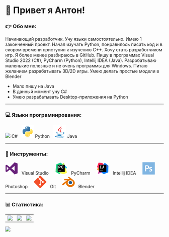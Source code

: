 # 👋 Привет я Антон!

### 👉 Обо мне:

Начинающий разработчик. Учу языки самостоятельно. Имею 1 законченный проект. Начал изучать Python, понравилось писать код и в скором времени приступил к изучению C++. Хочу стать разработчиком игр. Я более менее разбираюсь в GitHub.
Пишу в программах Visual Studio 2022 (C#), PyCharm (Python), Intellij IDEA (Java). Разробатываю маленькие полезные и не очень программы для Windows. Питаю желанием разрабатывать 3D/2D игры. Умею делать простые модели в Blender

- Мало пишу на Java
- В данный момент учу С#
- Умею разрабатывать Desktop-приложения на Python

---

### 💻 Языки програмиирования:

<div>
<img height="40" src="https://raw.githubusercontent.com/devicons/devicon/1119b9f84c0290e0f0b38982099a2bd027a48bf1/icons/cplusplus/csharp-original.svg"> C# &nbsp 
<img height="40" src="https://raw.githubusercontent.com/devicons/devicon/1119b9f84c0290e0f0b38982099a2bd027a48bf1/icons/python/python-original.svg"> Python &nbsp
<img height="40" src="https://raw.githubusercontent.com/devicons/devicon/1119b9f84c0290e0f0b38982099a2bd027a48bf1/icons/java/java-original.svg"> Java &nbsp
	
</div>

---
### 🔧 Инструменты:

<div>
<img height="40" src="https://raw.githubusercontent.com/devicons/devicon/1119b9f84c0290e0f0b38982099a2bd027a48bf1/icons/visualstudio/visualstudio-plain.svg"> &nbsp Visual Studio &nbsp &nbsp
<img height="40" src="https://raw.githubusercontent.com/devicons/devicon/1119b9f84c0290e0f0b38982099a2bd027a48bf1/icons/pycharm/pycharm-original.svg"> &nbsp PyCharm	&nbsp &nbsp
<img height="40" src="https://raw.githubusercontent.com/devicons/devicon/1119b9f84c0290e0f0b38982099a2bd027a48bf1/icons/intellij/intellij-original.svg"> &nbsp Intellij IDEA	&nbsp &nbsp
<img height="40" src="https://raw.githubusercontent.com/devicons/devicon/1119b9f84c0290e0f0b38982099a2bd027a48bf1/icons/photoshop/photoshop-plain.svg"> &nbsp Photoshop	&nbsp &nbsp
<img height="40" src="https://raw.githubusercontent.com/devicons/devicon/1119b9f84c0290e0f0b38982099a2bd027a48bf1/icons/git/git-original.svg"> &nbsp Git &nbsp &nbsp
<img height="40" src="https://raw.githubusercontent.com/devicons/devicon/1119b9f84c0290e0f0b38982099a2bd027a48bf1/icons/blender/blender-original.svg"> &nbsp Blender &nbsp &nbsp
</div>

---

### 📊 Cтатистика:

<table>
  <tr>
    <td>
      <img align="left" src="http://github-profile-summary-cards.vercel.app/api/cards/stats?username=WaysoonProgramms&theme=transparent" >
    </td>
    <td>
      <img align="left" src="http://github-profile-summary-cards.vercel.app/api/cards/profile-details?username=WaysoonProgramms&theme=transparent" >
    </td>
    <td>
      <img align="left" src="http://github-profile-summary-cards.vercel.app/api/cards/productive-time?username=WaysoonProgramms&theme=transparent&utcOffset=+3.00" >
    </td>
  </tr>
</table>

<img height="25" src="https://img.shields.io/github/watchers/WaysoonProgramms/WaysoonProgramms?logo=%D0%9F%D1%80%D0%BE%D1%81%D0%BC%D0%BE%D1%82%D1%80%D0%BE%D0%B2&style=for-the-badge"/>
